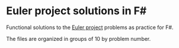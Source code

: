 # Euler project solutions in F#
Functional solutions to the [Euler project](https://projecteuler.net) problems as practice for F#.

The files are organized in groups of 10 by problem number.